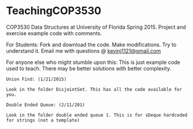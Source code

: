 # TeachingCOP3530
COP3530 Data Structures at University of Florida Spring 2015. Project and exercise example code with comments.

For Students: 
Fork and download the code. Make modifications. Try to understand it. Email me with questions @ kevinj1121@gmail.com

For anyone else who might stumble upon this: 
This is just example code used to teach. There may be better solutions with better complexity. 


~~~~~~
Union Find: (1/21/2015)

Look in the folder DisjointSet. This has all the code available for you.
~~~~~~

~~~~~~
Double Ended Queue: (2/11/201)

Look in the folder double ended queue 1. This is for sDeque hardcoded for strings (not a template)
~~~~~~
